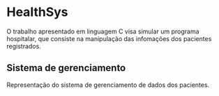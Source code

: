 # HealthSys

O trabalho apresentado em linguagem C visa simular um programa hospitalar, que consiste na manipulação das infomações dos pacientes registrados.

## Sistema de gerenciamento

Representação do sistema de gerenciamento de dados dos pacientes.



